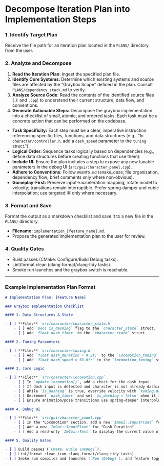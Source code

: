 # Decompose Iteration Plan into Implementation Steps

### 1. Identify Target Plan

Receive the file path for an iteration plan located in the `PLANS/` directory from the user.

### 2. Analyze and Decompose

1.  **Read the Iteration Plan:** Ingest the specified plan file.
2.  **Identify Core Systems:** Determine which existing systems and source files are affected by the "Graybox Scope" defined in the plan. Consult `PLANS/dependency_stack.md` to verify.
3.  **Analyze Source Code:** Read the contents of the identified source files (`.h` and `.cpp`) to understand their current structure, data flow, and conventions.
4.  **Generate Actionable Steps:** Decompose the graybox implementation into a checklist of small, atomic, and ordered tasks. Each task must be a concrete action that can be performed on the codebase.

-   **Task Specificity:** Each step must be a clear, imperative instruction referencing specific files, functions, and data structures (e.g., "In `character/controller.h`, add a `dash_speed` parameter to the `tuning` struct.").
-   **Logical Order:** Sequence tasks logically based on dependencies (e.g., define data structures before creating functions that use them).
-   **Include UI:** Ensure the plan includes a step to expose any new tunable parameters in the debug UI (`src/gui/character_panel.cpp`).
-   **Adhere to Conventions:** Follow `AGENTS.md` (snake_case, file organization, dependency flow; brief comments only where non‑obvious).
-   **Gameplay‑First:** Preserve input→acceleration mapping; rotate model to velocity; transitions remain interruptible. Prefer spring‑damper and cubic interpolation; use targeted IK only where necessary.

### 3. Format and Save

Format the output as a markdown checklist and save it to a new file in the `PLANS/` directory.

-   **Filename:** `implementation_[feature_name].md`.
-   Propose the generated implementation plan to the user for review.

### 4. Quality Gates

- Build passes (CMake: Configure/Build Debug tasks).
- Lint/format clean (clang‑format/clang‑tidy tasks).
- Smoke run launches and the graybox switch is reachable.

---

### Example Implementation Plan Format

```markdown
# Implementation Plan: [Feature Name]

### Graybox Implementation Checklist

#### 1. Data Structures & State

- [ ] **File:** `src/character/character_state.h`
    - [ ] Add `bool is_dashing` flag to the `character_state` struct.
    - [ ] Add `float dash_timer` to the `character_state` struct.

#### 2. Tuning Parameters

- [ ] **File:** `src/character/tuning.h`
    - [ ] Add `float dash_duration = 0.2f;` to the `locomotion_tuning` struct.
    - [ ] Add `float dash_speed = 50.0f;` to the `locomotion_tuning` struct.

#### 3. Core Logic

- [ ] **File:** `src/character/locomotion.cpp`
    - [ ] In `update_locomotion()`, add a check for the dash input.
    - [ ] If dash input is detected and character is not already dashing, set `is_dashing = true` and reset `dash_timer`.
    - [ ] While `is_dashing` is true, override velocity with `tuning.dash_speed` in the input direction.
    - [ ] Decrement `dash_timer` and set `is_dashing = false` when it reaches zero.
    - [ ] Ensure animation/pose transitions use spring‑damper interpolation and remain interruptible.

#### 4. Debug UI

- [ ] **File:** `src/gui/character_panel.cpp`
    - [ ] In the "Locomotion" section, add a new `ImGui::InputFloat` for "Dash Speed".
    - [ ] Add a new `ImGui::InputFloat` for "Dash Duration".
    - [ ] Add a read-only `ImGui::Text` to display the current value of `is_dashing`.

#### 5. Quality Gates

- [ ] Build passes (`CMake: Build (Debug)`).
- [ ] Lint/format clean (run clang-format/clang-tidy tasks).
- [ ] Smoke run compiles and launches (`Run (Debug)`), and feature toggle works.
```
